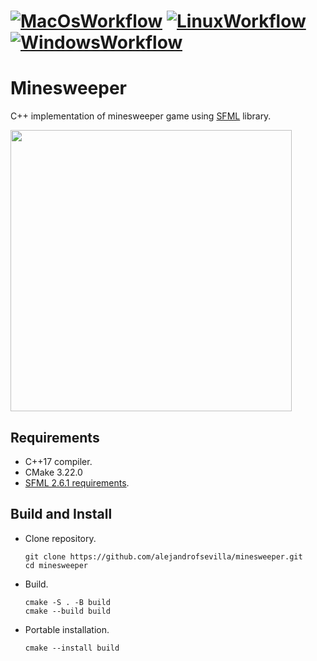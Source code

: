 # [![MacOsWorkflow](https://github.com/alejandrofsevilla/minesweeper/actions/workflows/MacOs.yml/badge.svg)](https://github.com/alejandrofsevilla/minesweeper/actions/workflows/MacOs.yml) [![LinuxWorkflow](https://github.com/alejandrofsevilla/minesweeper/actions/workflows/Linux.yml/badge.svg)](https://github.com/alejandrofsevilla/minesweeper/actions/workflows/Linux.yml) [![WindowsWorkflow](https://github.com/alejandrofsevilla/minesweeper/actions/workflows/Windows.yml/badge.svg)](https://github.com/alejandrofsevilla/minesweeper/actions/workflows/Windows.yml)

# Minesweeper
C++ implementation of minesweeper game using [SFML](https://www.sfml-dev.org/) library.
<p align="left">
  <img src="https://github.com/user-attachments/assets/926196a8-4080-498a-9f5c-2f838103df9a"  width="450" />
</p>

## Requirements
* C++17 compiler.
* CMake 3.22.0
* [SFML 2.6.1 requirements](https://www.sfml-dev.org/tutorials/2.6/start-cmake.php#requirements). 

## Build and Install
- Clone repository.
   ```terminal
   git clone https://github.com/alejandrofsevilla/minesweeper.git
   cd minesweeper
   ```
- Build.
   ```terminal
   cmake -S . -B build
   cmake --build build
   ```
- Portable installation.
   ```terminal
   cmake --install build
   ```
